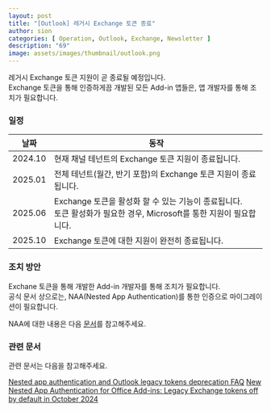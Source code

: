 ```yaml
---
layout: post
title: "[Outlook] 레거시 Exchange 토큰 종료"
author: sion
categories: [ Operation, Outlook, Exchange, Newsletter ]
description: "69"
image: assets/images/thumbnail/outlook.png
---
```


레거시 Exchange 토큰 지원이 곧 종료될 예정입니다.  
Exchange 토큰을 통해 인증하게끔 개발된 모든 Add-in 앱들은, 앱 개발자를 통해 조치가 필요합니다.  


### 일정

| 날짜 | 동작 |
|------|------|
|2024.10|현재 채널 테넌트의 Exchange 토큰 지원이 종료됩니다.|
|2025.01|전체 테넌트(월간, 반기 포함)의 Exchange 토큰 지원이 종료됩니다.|
|2025.06|Exchange 토큰을 활성화 할 수 있는 기능이 종료됩니다.<br> 토큰 활성화가 필요한 경우, Microsoft를 통한 지원이 필요합니다.|
|2025.10|Exchange 토큰에 대한 지원이 완전히 종료됩니다.|


### 조치 방안

Exchane 토큰을 통해 개발한 Add-in 개발자를 통해 조치가 필요합니다.  
공식 문서 상으로는, NAA(Nested App Authentication)를 통한 인증으로 마이그레이션이 필요합니다.  

NAA에 대한 내용은 다음 [문서][1]를 참고해주세요.  



### 관련 문서

관련 문서는 다음을 참고해주세요.  

[Nested app authentication and Outlook legacy tokens deprecation FAQ][2]
[New Nested App Authentication for Office Add-ins: Legacy Exchange tokens off by default in October 2024][3]


[1]: https://learn.microsoft.com/ko-kr/office/dev/add-ins/develop/enable-nested-app-authentication-in-your-add-in
[2]: https://learn.microsoft.com/ko-kr/office/dev/add-ins/outlook/faq-nested-app-auth-outlook-legacy-tokens
[3]: https://devblogs.microsoft.com/microsoft365dev/new-nested-app-authentication-for-office-add-ins-legacy-exchange-tokens-off-by-default-in-october-2024/